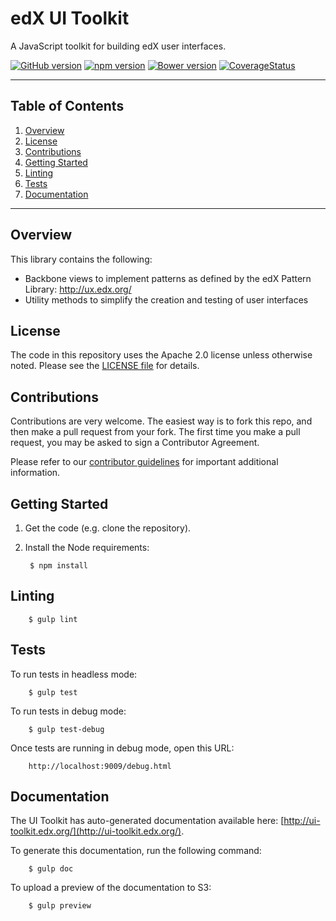# edX UI Toolkit

A JavaScript toolkit for building edX user interfaces.

[![GitHub version](https://badge.fury.io/gh/edx%2Fedx-ui-toolkit.svg)](https://badge.fury.io/gh/edx%2Fedx-ui-toolkit)
[![npm version](https://badge.fury.io/js/edx-ui-toolkit.svg)](https://badge.fury.io/js/edx-ui-toolkit)
[![Bower version](https://badge.fury.io/bo/edx-ui-toolkit.svg)](https://badge.fury.io/bo/edx-ui-toolkit)
[![CoverageStatus](https://img.shields.io/coveralls/edx/edx-ui-toolkit.svg)](https://coveralls.io/r/edx/edx-ui-toolkit?branch=master)

- - -

## Table of Contents

1. [Overview](#overview)
2. [License](#license)
3. [Contributions](#contributions)
5. [Getting Started](#getting-started)
6. [Linting](#linting)
7. [Tests](#tests)
8. [Documentation](#documentation)

- - -

## Overview

This library contains the following:

* Backbone views to implement patterns as defined by the edX Pattern Library: http://ux.edx.org/
* Utility methods to simplify the creation and testing of user interfaces

## License

The code in this repository uses the Apache 2.0 license unless otherwise
noted. Please see the [LICENSE file](https://github.com/edx/edx-ui-toolkit/blob/master/LICENSE) for details.

## Contributions

Contributions are very welcome. The easiest way is to fork this repo, and then
make a pull request from your fork. The first time you make a pull request, you
may be asked to sign a Contributor Agreement.

Please refer to our [contributor guidelines](https://github.com/edx/edx-ui-toolkit/blob/master/CONTRIBUTING.md) 
for important additional information.

## Getting Started

1. Get the code (e.g. clone the repository).
2. Install the Node requirements:

        $ npm install

## Linting

        $ gulp lint

## Tests

To run tests in headless mode:

        $ gulp test

To run tests in debug mode:

        $ gulp test-debug

Once tests are running in debug mode, open this URL:

        http://localhost:9009/debug.html

## Documentation

The UI Toolkit has auto-generated documentation available here: [http://ui-toolkit.edx.org/](http://ui-toolkit.edx.org/).

To generate this documentation, run the following command:

        $ gulp doc
        
To upload a preview of the documentation to S3:
        
        $ gulp preview
